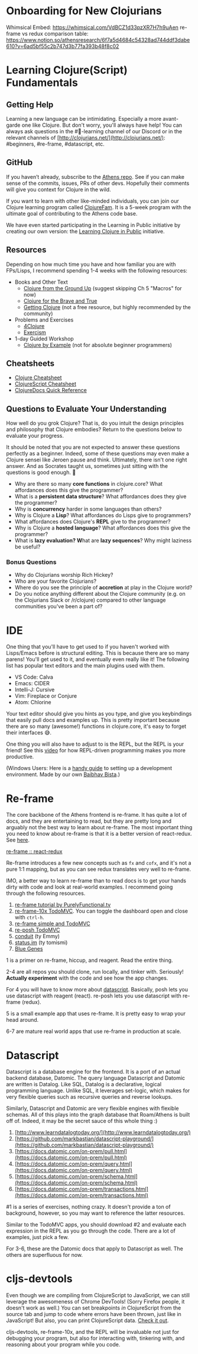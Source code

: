 # Onboarding for New Clojurians

Whimsical Embed: https://whimsical.com/VdBCZ1d33pzXR7H7h9uAen
re-frame vs redux comparison table: https://www.notion.so/athensresearch/6f7a5d4684c54328ad744ddf3dabe610?v=6ad5bf55c2b747d3b77fa393b48f8c02

# Learning Clojure(Script) Fundamentals

## Getting Help

Learning a new language can be intimidating. Especially a more avant-garde one like Clojure. But don't worry, you'll always have help! You can always ask questions in the #🧠-learning channel of our Discord or in the relevant channels of [http://clojurians.net/](http://clojurians.net/): #beginners, #re-frame, #datascript, etc.

## GitHub

If you haven’t already, subscribe to the [Athens repo](https://github.com/athensresearch/athens). See if you can make sense of the commits, issues, PRs of other devs. Hopefully their comments will give you context for Clojure in the wild.

If you want to learn with other like-minded individuals, you can join our Clojure learning program called [ClojureFam](https://github.com/athensresearch/ClojureFam/blob/master/doc/learning-in-public.md). It is a 5-week program with the ultimate goal of contributing to the Athens code base.

We have even started participating in the Learning in Public initiative by creating our own version: the [Learning Clojure in Public](https://github.com/athensresearch/ClojureFam/blob/master/doc/learning-in-public.md) initiative.

## Resources

Depending on how much time you have and how familiar you are with FPs/Lisps, I recommend spending 1-4 weeks with the following resources:

- Books and Other Text
    - [Clojure from the Ground Up](https://aphyr.com/tags/Clojure-from-the-ground-up) (suggest skipping Ch 5 "Macros" for now)
    - [Clojure for the Brave and True](https://www.braveclojure.com/clojure-for-the-brave-and-true/)
    - [Getting Clojure](https://pragprog.com/titles/roclojure/) (not a free resource, but highly recommended by the community)
- Problems and Exercises
    - [4Clojure](http://www.4clojure.com/)
    - [Exercism](https://exercism.io/tracks/clojure)
- 1-day Guided Workshop
    - [Clojure by Example](https://github.com/inclojure-org/clojure-by-example) (not for absolute beginner programmers)

## Cheatsheets

- [Clojure Cheatsheet](https://clojure.org/api/cheatsheet)
- [ClojureScript Cheatsheet](https://cljs.info/cheatsheet/)
- [ClojureDocs Quick Reference](http://clojuredocs.org/quickref)

## Questions to Evaluate Your Understanding

How well do you grok Clojure? That is, do you intuit the design principles and philosophy that Clojure embodies? Return to the questions below to evaluate your progress.

It should be noted that you are not expected to answer these questions perfectly as a beginner. Indeed, some of these questions may even make a Clojure sensei like Jeroen pause and think. Ultimately, there isn't one right answer. And as Socrates taught us, sometimes just sitting with the questions is good enough. 🙂

- Why are there so many **core functions** in clojure.core? What affordances does this give the programmer?
- What is a **persistent data structure**? What affordances does they give the programmer?
- Why is **concurrency** harder in some languages than others?
- Why is Clojure a **Lisp**? What affordances do Lisps give to programmers?
- What affordances does Clojure's **REPL** give to the programmer?
- Why is Clojure a **hosted language**? What affordances does this give the programmer?
- What is **lazy evaluation? W**hat are **lazy sequences**? Why might laziness be useful?

### Bonus Questions

- Why do Clojurians worship Rich Hickey?
- Who are your favorite Clojurians?
- Where do you see the principle of **accretion** at play in the Clojure world?
- Do you notice anything different about the Clojure community (e.g. on the Clojurians Slack or /r/clojure) compared to other language communities you've been a part of?

# IDE

One thing that you'll have to get used to if you haven't worked with Lisps/Emacs before is structural editing. This is because there are so many parens! You'll get used to it, and eventually even really like it! The following list has popular text editors and the main plugins used with them.

- VS Code: Calva
- Emacs: CIDER
- Intelli-J: Cursive
- Vim: Fireplace or Conjure
- Atom: Chlorine

Your text editor should give you hints as you type, and give you keybindings that easily pull docs and examples up. This is pretty important because there are so many (awesome!) functions in clojure.core, it's easy to forget their interfaces 😅.

One thing you will also have to adjust to is the REPL, but the REPL is your friend! See this [video](https://vvvvalvalval.github.io/posts/what-makes-a-good-repl.html) for how REPL-driven programming makes you more productive.

(Windows Users: Here is a [handy guide](https://www.notion.so/Beginner-Clojure-Environment-Setup-Windows-36f70c16b9a7420da3cd797a3eb712fa) to setting up a development environment. Made by our own [Baibhav Bista](https://www.notion.so/athensresearch/Baibhav-Bista-36529ba8af8f4764ad416dd53afc7192).)

# Re-frame

The core backbone of the Athens frontend is re-frame. It has quite a lot of docs, and they are entertaining to read, but they are pretty long and arguably not the best way to learn about re-frame. The most important thing you need to know about re-frame is that it is a better version of react-redux. See [here](https://www.learnreframe.com/).

[re-frame :: react-redux](https://www.notion.so/6f7a5d4684c54328ad744ddf3dabe610)

Re-frame introduces a few new concepts such as `fx` and `cofx`, and it's not a pure 1:1 mapping, but as you can see redux translates very well to re-frame.

IMO, a better way to learn re-frame than to read docs is to get your hands dirty with code and look at real-world examples. I recommend going through the following resources.

1. [re-frame tutorial by PurelyFunctional.tv](https://purelyfunctional.tv/guide/re-frame-building-blocks/)
2. [re-frame-10x TodoMVC](https://github.com/day8/re-frame-10x/tree/master/examples/todomvc). You can toggle the dashboard open and close with `ctrl-h`. 
3. [re-frame simple and TodoMVC](https://github.com/day8/re-frame/tree/master/examples/simple)
4. [re-posh TodoMVC](https://github.com/denistakeda/re-posh/tree/master/examples/todomvc](https://github.com/denistakeda/re-posh/tree/master/examples/todomvc))
5. [conduit](https://github.com/jacekschae/conduit) (ty Emmy)
6. [status.im](https://github.com/status-im/status-react) (ty tomismi)
7. [Blue Genes](https://github.com/intermine/bluegenes)

1 is a primer on re-frame, hiccup, and reagent. Read the entire thing.

2-4 are all repos you should clone, run locally, and tinker with. Seriously! **Actually experiment** with the code and see how the app changes.

For 4 you will have to know more about [datascript](https://www.notion.so/athensresearch/Onboarding-for-New-Clojurians-b34b38f30902448cae68afffa02425c1#9b2b499402f74292a326025969c360be). Basically, posh lets you use datascript with reagent (react). re-posh lets you use datascript with re-frame (redux). 

5 is a small example app that uses re-frame. It is pretty easy to wrap your head around.

6-7 are mature real world apps that use re-frame in production at scale.

# Datascript

Datascript is a database engine for the frontend. It is a port of an actual backend database, Datomic. The query language Datascript and Datomic are written is Datalog. Like SQL, Datalog is a declarative, logical programming language. Unlike SQL, it leverages set-logic, which makes for very flexible queries such as recursive queries and reverse lookups.

Similarly, Datascript and Datomic are very flexible engines with flexible schemas. All of this plays into the graph database that Roam/Athens is built off of. Indeed, it may be the secret sauce of this whole thing :)

1. [http://www.learndatalogtoday.org/](http://www.learndatalogtoday.org/)
2. [https://github.com/markbastian/datascript-playground/](https://github.com/markbastian/datascript-playground/)
3. [https://docs.datomic.com/on-prem/pull.html](https://docs.datomic.com/on-prem/pull.html)
4. [https://docs.datomic.com/on-prem/query.html](https://docs.datomic.com/on-prem/query.html)
5. [https://docs.datomic.com/on-prem/schema.html](https://docs.datomic.com/on-prem/schema.html)
6. [https://docs.datomic.com/on-prem/transactions.html](https://docs.datomic.com/on-prem/transactions.html)

#1 is a series of exercises, nothing crazy. It doesn't provide a ton of background, however, so you may want to reference the latter resources.

Similar to the TodoMVC apps, you should download #2 and evaluate each expression in the REPL as you go through the code. There are a lot of examples, just pick a few.

For 3-6, these are the Datomic docs that apply to Datascript as well. The others are superfluous for now.

# cljs-devtools

Even though we are compiling from ClojureScript to JavaScript, we can still leverage the awesomeness of Chrome DevTools! (Sorry Firefox people, it doesn't work as well.) You can set breakpoints *in* ClojureScript from the source tab and jump to code where errors have been thrown, just like in JavaScript! But also, you can print ClojureScript data. [Check it out](https://github.com/binaryage/cljs-devtools).

cljs-devtools, re-frame-10x, and the REPL will be invaluable not just for debugging your program, but also for interacting with, tinkering with, and reasoning about your program while you code.
